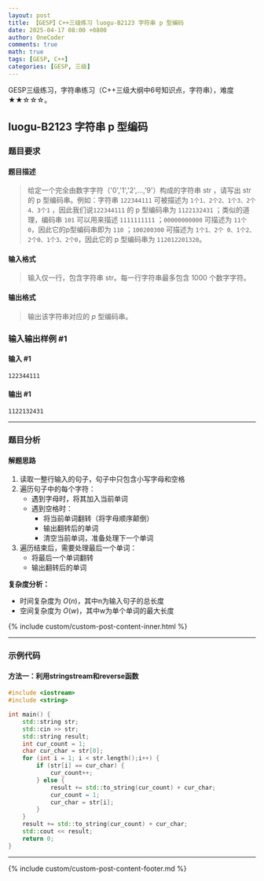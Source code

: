 ```yaml
---
layout: post
title: 【GESP】C++三级练习 luogu-B2123 字符串 p 型编码
date: 2025-04-17 08:00 +0800
author: OneCoder
comments: true
math: true
tags: [GESP, C++]
categories: [GESP, 三级]
---
```

GESP三级练习，字符串练习（C++三级大纲中6号知识点，字符串），难度★★☆☆☆。

<!--more-->

## luogu-B2123 字符串 p 型编码

### 题目要求

#### 题目描述

>给定一个完全由数字字符（'0','1','2',…,'9'）构成的字符串 str ，请写出 str 的 p 型编码串。例如：字符串 `122344111` 可被描述为 `1个1、2个2、1个3、2个4、3个1` ，因此我们说`122344111` 的 p 型编码串为 `1122132431` ；类似的道理，编码串 `101` 可以用来描述 `1111111111` ；`00000000000` 可描述为 `11个0`，因此它的p型编码串即为 `110` ；`100200300` 可描述为 `1个1、2个 0、1个2、2个0、1个3、2个0`，因此它的 p 型编码串为 `112012201320`。

#### 输入格式

>输入仅一行，包含字符串 str。每一行字符串最多包含 $1000$ 个数字字符。

#### 输出格式

>输出该字符串对应的 $p$ 型编码串。

### 输入输出样例 #1

#### 输入 #1

```console
122344111
```

#### 输出 #1

```console
1122132431
```

---

### 题目分析

#### 解题思路

1. 读取一整行输入的句子，句子中只包含小写字母和空格
2. 遍历句子中的每个字符：
   - 遇到字母时，将其加入当前单词
   - 遇到空格时：
     - 将当前单词翻转（将字母顺序颠倒）
     - 输出翻转后的单词
     - 清空当前单词，准备处理下一个单词
3. 遍历结束后，需要处理最后一个单词：
   - 将最后一个单词翻转
   - 输出翻转后的单词

**复杂度分析：**

- 时间复杂度为 $O(n)$，其中n为输入句子的总长度
- 空间复杂度为 $O(w)$，其中w为单个单词的最大长度
  
{% include custom/custom-post-content-inner.html %}

---

### 示例代码

#### 方法一：利用stringstream和reverse函数

```cpp
#include <iostream>
#include <string>

int main() {
    std::string str;
    std::cin >> str;
    std::string result;
    int cur_count = 1;
    char cur_char = str[0];
    for (int i = 1; i < str.length();i++) {
        if (str[i] == cur_char) {
            cur_count++;
        } else {
            result += std::to_string(cur_count) + cur_char;
            cur_count = 1;
            cur_char = str[i];
        }
    }
    result += std::to_string(cur_count) + cur_char;
    std::cout << result;
    return 0;
}
```

---

{% include custom/custom-post-content-footer.md %}
